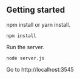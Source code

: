 ## Getting started

npm install or yarn install.
```
npm install
```

Run the server.
```
node server.js
```

Go to http://localhost:3545
